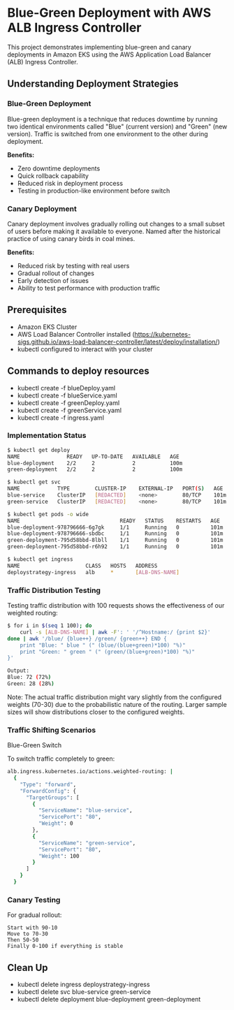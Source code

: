 # Blue-Green Deployment with AWS ALB Ingress Controller

This project demonstrates implementing blue-green and canary deployments in Amazon EKS using the AWS Application Load Balancer (ALB) Ingress Controller.

## Understanding Deployment Strategies

### Blue-Green Deployment
Blue-green deployment is a technique that reduces downtime by running two identical environments called "Blue" (current version) and "Green" (new version). Traffic is switched from one environment to the other during deployment.

**Benefits:**
- Zero downtime deployments
- Quick rollback capability
- Reduced risk in deployment process
- Testing in production-like environment before switch

### Canary Deployment
Canary deployment involves gradually rolling out changes to a small subset of users before making it available to everyone. Named after the historical practice of using canary birds in coal mines.

**Benefits:**
- Reduced risk by testing with real users
- Gradual rollout of changes
- Early detection of issues
- Ability to test performance with production traffic

## Prerequisites
- Amazon EKS Cluster
- AWS Load Balancer Controller installed (https://kubernetes-sigs.github.io/aws-load-balancer-controller/latest/deploy/installation/)
- kubectl configured to interact with your cluster

## Commands to deploy resources

- kubectl create -f blueDeploy.yaml
- kubectl create -f blueService.yaml
- kubectl create -f greenDeploy.yaml
- kubectl create -f greenService.yaml
- kubectl create -f ingress.yaml

### Implementation Status
```bash
$ kubectl get deploy
NAME               READY   UP-TO-DATE   AVAILABLE   AGE
blue-deployment    2/2     2            2           100m
green-deployment   2/2     2            2           100m

$ kubectl get svc
NAME            TYPE        CLUSTER-IP    EXTERNAL-IP   PORT(S)   AGE
blue-service    ClusterIP   [REDACTED]    <none>        80/TCP    101m
green-service   ClusterIP   [REDACTED]    <none>        80/TCP    101m

$ kubectl get pods -o wide
NAME                                READY   STATUS    RESTARTS   AGE    IP           NODE
blue-deployment-978796666-6g7gk     1/1     Running   0          101m   [REDACTED]   ip-192-168-25-96.ec2.internal
blue-deployment-978796666-sbdbc     1/1     Running   0          101m   [REDACTED]   ip-192-168-34-231.ec2.internal
green-deployment-795d58bbd-8lbll    1/1     Running   0          101m   [REDACTED]   ip-192-168-35-111.ec2.internal
green-deployment-795d58bbd-r6h92    1/1     Running   0          101m   [REDACTED]   ip-192-168-16-143.ec2.internal

$ kubectl get ingress
NAME                     CLASS   HOSTS   ADDRESS                                    PORTS   AGE
deploystrategy-ingress   alb     *       [ALB-DNS-NAME]                            80      45m
```

### Traffic Distribution Testing

Testing traffic distribution with 100 requests shows the effectiveness of our weighted routing:

```bash   
$ for i in $(seq 1 100); do 
    curl -s [ALB-DNS-NAME] | awk -F': ' '/^Hostname:/ {print $2}'
done | awk '/blue/ {blue++} /green/ {green++} END {
    print "Blue: " blue " (" (blue/(blue+green)*100) "%)"
    print "Green: " green " (" (green/(blue+green)*100) "%)"
}'

Output:
Blue: 72 (72%)
Green: 28 (28%)
```
Note: The actual traffic distribution might vary slightly from the configured weights (70-30) due to the probabilistic nature of the routing. Larger sample sizes will show distributions closer to the configured weights.

### Traffic Shifting Scenarios
Blue-Green Switch

To switch traffic completely to green:
```bash
alb.ingress.kubernetes.io/actions.weighted-routing: |
  {
    "Type": "forward",
    "ForwardConfig": {
      "TargetGroups": [
        {
          "ServiceName": "blue-service",
          "ServicePort": "80",
          "Weight": 0
        },
        {
          "ServiceName": "green-service",
          "ServicePort": "80",
          "Weight": 100
        }
      ]
    }
  }
```

### Canary Testing

For gradual rollout:

    Start with 90-10
    Move to 70-30
    Then 50-50
    Finally 0-100 if everything is stable

## Clean Up

    
- kubectl delete ingress deploystrategy-ingress
- kubectl delete svc blue-service green-service
- kubectl delete deployment blue-deployment green-deployment

